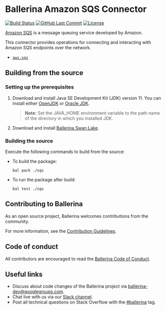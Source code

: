 # Ballerina Amazon SQS Connector

[![Build Status](https://travis-ci.org/ballerina-platform/module-ballerinax-aws.sqs.svg?branch=master)](https://travis-ci.org/ballerina-platform/module-ballerinax-aws.sqs)
[![GitHub Last Commit](https://img.shields.io/github/last-commit/ballerina-platform/module-ballerinax-aws.sqs.svg)](https://github.com/ballerina-platform/module-ballerinax-aws.sqs/commits/master)
[![License](https://img.shields.io/badge/License-Apache%202.0-blue.svg)](https://opensource.org/licenses/Apache-2.0)

[Amazon SQS](https://aws.amazon.com/sqs/) is a message queuing service developed by Amazon.

This connector provides operations for connecting and interacting with Amazon SQS endpoints over the network. 

- [`aws.sqs`](sqs/Module.md)

## Building from the source
### Setting up the prerequisites

1. Download and install Java SE Development Kit (JDK) version 11. You can install either [OpenJDK](https://adoptopenjdk.net/) or [Oracle JDK](https://www.oracle.com/java/technologies/javase-jdk11-downloads.html).

    > **Note:** Set the JAVA_HOME environment variable to the path name of the directory in which you installed JDK.

2. Download and install [Ballerina Swan Lake](https://ballerina.io/). 

### Building the source
Execute the following commands to build from the source:

* To build the package:
    ```    
    bal pack ./sqs
    ```
* To run the package after build:
    ```
    bal test ./sqs
    ```
## Contributing to Ballerina
As an open source project, Ballerina welcomes contributions from the community. 

For more information, see the [Contribution Guidelines](https://github.com/ballerina-platform/ballerina-lang/blob/master/CONTRIBUTING.md).

## Code of conduct
All contributors are encouraged to read the [Ballerina Code of Conduct](https://ballerina.io/code-of-conduct).

## Useful links
* Discuss about code changes of the Ballerina project via [ballerina-dev@googlegroups.com](mailto:ballerina-dev@googlegroups.com).
* Chat live with us via our [Slack channel](https://ballerina.io/community/slack/).
* Post all technical questions on Stack Overflow with the [#ballerina](https://stackoverflow.com/questions/tagged/ballerina) tag.
